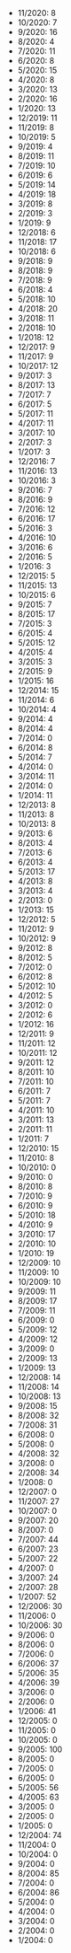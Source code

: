 *  11/2020: 8
*  10/2020: 7
*  9/2020: 16
*  8/2020: 4
*  7/2020: 11
*  6/2020: 8
*  5/2020: 15
*  4/2020: 8
*  3/2020: 13
*  2/2020: 16
*  1/2020: 13
*  12/2019: 11
*  11/2019: 8
*  10/2019: 5
*  9/2019: 4
*  8/2019: 11
*  7/2019: 10
*  6/2019: 6
*  5/2019: 14
*  4/2019: 18
*  3/2019: 8
*  2/2019: 3
*  1/2019: 9
*  12/2018: 6
*  11/2018: 17
*  10/2018: 6
*  9/2018: 9
*  8/2018: 9
*  7/2018: 9
*  6/2018: 4
*  5/2018: 10
*  4/2018: 20
*  3/2018: 11
*  2/2018: 10
*  1/2018: 12
*  12/2017: 9
*  11/2017: 9
*  10/2017: 12
*  9/2017: 3
*  8/2017: 13
*  7/2017: 7
*  6/2017: 5
*  5/2017: 11
*  4/2017: 11
*  3/2017: 10
*  2/2017: 3
*  1/2017: 3
*  12/2016: 7
*  11/2016: 13
*  10/2016: 3
*  9/2016: 7
*  8/2016: 9
*  7/2016: 12
*  6/2016: 17
*  5/2016: 3
*  4/2016: 10
*  3/2016: 6
*  2/2016: 5
*  1/2016: 3
*  12/2015: 5
*  11/2015: 13
*  10/2015: 6
*  9/2015: 7
*  8/2015: 17
*  7/2015: 3
*  6/2015: 4
*  5/2015: 12
*  4/2015: 4
*  3/2015: 3
*  2/2015: 9
*  1/2015: 16
*  12/2014: 15
*  11/2014: 6
*  10/2014: 4
*  9/2014: 4
*  8/2014: 4
*  7/2014: 0
*  6/2014: 8
*  5/2014: 7
*  4/2014: 0
*  3/2014: 11
*  2/2014: 0
*  1/2014: 11
*  12/2013: 8
*  11/2013: 8
*  10/2013: 8
*  9/2013: 6
*  8/2013: 4
*  7/2013: 6
*  6/2013: 4
*  5/2013: 17
*  4/2013: 8
*  3/2013: 4
*  2/2013: 0
*  1/2013: 15
*  12/2012: 5
*  11/2012: 9
*  10/2012: 9
*  9/2012: 8
*  8/2012: 5
*  7/2012: 0
*  6/2012: 8
*  5/2012: 10
*  4/2012: 5
*  3/2012: 0
*  2/2012: 6
*  1/2012: 16
*  12/2011: 9
*  11/2011: 12
*  10/2011: 12
*  9/2011: 12
*  8/2011: 10
*  7/2011: 10
*  6/2011: 7
*  5/2011: 7
*  4/2011: 10
*  3/2011: 13
*  2/2011: 11
*  1/2011: 7
*  12/2010: 15
*  11/2010: 8
*  10/2010: 0
*  9/2010: 0
*  8/2010: 8
*  7/2010: 9
*  6/2010: 9
*  5/2010: 18
*  4/2010: 9
*  3/2010: 17
*  2/2010: 10
*  1/2010: 19
*  12/2009: 10
*  11/2009: 10
*  10/2009: 10
*  9/2009: 11
*  8/2009: 17
*  7/2009: 11
*  6/2009: 0
*  5/2009: 12
*  4/2009: 12
*  3/2009: 0
*  2/2009: 13
*  1/2009: 13
*  12/2008: 14
*  11/2008: 14
*  10/2008: 13
*  9/2008: 15
*  8/2008: 32
*  7/2008: 31
*  6/2008: 0
*  5/2008: 0
*  4/2008: 32
*  3/2008: 0
*  2/2008: 34
*  1/2008: 0
*  12/2007: 0
*  11/2007: 27
*  10/2007: 0
*  9/2007: 20
*  8/2007: 0
*  7/2007: 44
*  6/2007: 23
*  5/2007: 22
*  4/2007: 0
*  3/2007: 24
*  2/2007: 28
*  1/2007: 52
*  12/2006: 30
*  11/2006: 0
*  10/2006: 30
*  9/2006: 0
*  8/2006: 0
*  7/2006: 0
*  6/2006: 37
*  5/2006: 35
*  4/2006: 39
*  3/2006: 0
*  2/2006: 0
*  1/2006: 41
*  12/2005: 0
*  11/2005: 0
*  10/2005: 0
*  9/2005: 100
*  8/2005: 0
*  7/2005: 0
*  6/2005: 0
*  5/2005: 56
*  4/2005: 63
*  3/2005: 0
*  2/2005: 0
*  1/2005: 0
*  12/2004: 74
*  11/2004: 0
*  10/2004: 0
*  9/2004: 0
*  8/2004: 85
*  7/2004: 0
*  6/2004: 86
*  5/2004: 0
*  4/2004: 0
*  3/2004: 0
*  2/2004: 0
*  1/2004: 0